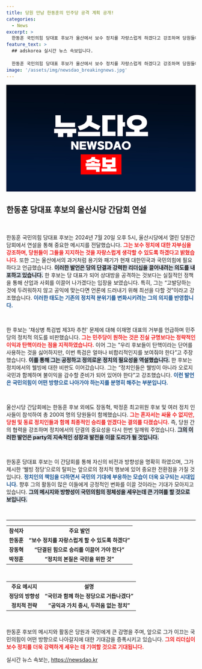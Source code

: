 ```yaml
---
title: 당원 만남 한동훈의 민주당 공격 계획 공개!
categories:
  - News
excerpt: >
  한동훈 국민의힘 당대표 후보가 울산에서 보수 정치를 자랑스럽게 하겠다고 강조하며 당원들에게 힘찬 메시지를 전달했습니다. 우리 정치인들은 웰빙하지 않을 것이라는 도전적인 발언도 주목받고 있습니다. 클릭해서 전해드리겠습니다!
feature_text: >
  ## adskorea 실시간 뉴스 속보입니다.

  한동훈 국민의힘 당대표 후보가 울산에서 보수 정치를 자랑스럽게 하겠다고 강조하며 당원들에게 힘찬 메시지를 전달했습니다. 우리 정치인들은 웰빙하지 않을 것이라는 도전적인 발언도 주목받고 있습니다. 클릭해서 전해드리겠습니다!
image: '/assets/img/newsdao_breakingnews.jpg'
---
```


<p><img src="/assets/img/newsdao_breakingnews.jpg" alt="adskorea 속보" /></p>

<h2 data-ke-size="size26">한동훈 당대표 후보의 울산시당 간담회 연설</h2>

<p data-ke-size="size16">&nbsp;</p>

<p>한동훈 국민의힘 당대표 후보는 2024년 7월 20일 오후 5시, 울산시당에서 열린 당원간담회에서 연설을 통해 중요한 메시지를 전달했습니다. <b><span style="color: #ee2323;">그는 보수 정치에 대한 자부심을 강조하며, 당원들이 그들을 지지하는 것을 자랑스럽게 생각할 수 있도록 하겠다고 밝혔습니다.</span></b> 또한 그는 울산에서의 과거처럼 용기와 패기가 현재 대한민국과 국민의힘에 필요하다고 언급했습니다. <b><span style="background-color: #21538527;">이러한 발언은 당의 단결과 강력한 리더십을 끌어내려는 의도를 내포하고 있습니다.</span></b> 한 후보는 당 대표가 되어 상대방을 공격하는 것보다는 실질적인 정책을 통해 산업과 사회를 이끌어 나가겠다는 입장을 보였습니다. 특히, 그는 “고발당하는 것에 두려워하지 않고 공익에 맞는다면 언론에 드러내기 위해 최선을 다할 것”이라고 강조했습니다. <b><span style="color: #1a5490;">이러한 태도는 기존의 정치적 분위기를 변화시키려는 그의 의지를 반영합니다.</span></b> </p>

<p data-ke-size="size16">&nbsp;</p>

<p>한 후보는 '채상병 특검법 제3자 추천' 문제에 대해 이재명 대표의 거부를 언급하며 민주당의 정치적 의도를 비판했습니다. <b><span style="color: #ee2323;">그는 민주당이 원하는 것은 진실 규명보다는 정략적인 이익과 탄핵이라는 점을 지적하였습니다.</span></b> 이어 그는 "우리 후보들이 탄핵이라는 단어를 사용하는 것을 싫어하지만, 이번 특검은 얼마나 비합리적인지를 보여줘야 한다”고 주장했습니다. <b><span style="background-color: #21538527;">이를 통해 그는 공정하고 정의로운 정치의 필요성을 역설했습니다.</span></b> 한 후보는 정치에서의 웰빙에 대한 비판도 이어갔습니다. 그는 “정치인들은 웰빙이 아니라 오로지 국민과 함께하며 불이익을 감수할 준비가 되어 있어야 한다”고 강조했습니다. <b><span style="color: #1a5490;">이런 발언은 국민의힘이 어떤 방향으로 나아가야 하는지를 분명히 해주는 부분입니다.</span></b></p>

<p data-ke-size="size16">&nbsp;</p>

<p>울산시당 간담회에는 한동훈 후보 외에도 장동혁, 박정훈 최고위원 후보 및 여러 정치 인사들이 참석하여 총 200여 명의 당원들이 함께했습니다. <b><span style="color: #ee2323;">그는 혼자서는 싸울 수 없지만, 당원 및 동료 정치인들과 함께 최종적인 승리를 얻겠다는 결의를 다졌습니다.</span></b> 즉, 당원 간의 협력을 강조하며 정치에서의 단결의 중요성을 다시 한번 일깨워 주었습니다. <b><span style="background-color: #21538527;">그의 이러한 발언은 party의 지속적인 성장과 발전을 이끌 도리가 될 것입니다.</span></b></p>

<p data-ke-size="size16">&nbsp;</p>

<p>한동훈 당대표 후보는 이 간담회를 통해 자신의 비전과 방향성을 명확히 하였으며, 그가 제시한 ‘웰빙 정당’으로의 탈피는 앞으로의 정치적 행보에 있어 중요한 전환점을 가질 것입니다. <b><span style="color: #1a5490;">정치인의 책임을 다하면서 국민의 기대에 부응하는 모습이 더욱 요구되는 시대입니다.</span></b> 향후 그의 활동이 많은 이들에게 긍정적인 변화를 이끌 것이라는 기대가 모아지고 있습니다. <b><span style="background-color: #21538527;">그의 메시지와 방향성이 국민의힘의 정체성을 세우는데 큰 기여를 할 것으로 보입니다.</span></b></p>

<p data-ke-size="size16">&nbsp;</p>

<hr> 

<table style="width: 100%; border-collapse: collapse;">
  <tr>
    <td style="text-align: center; height: 17px;"><b>참석자</b></td>
    <td style="text-align: center; height: 17px;"><b>주요 발언</b></td>
  </tr>
  <tr>
    <td style="text-align: center; height: 17px;"><b>한동훈</b></td>
    <td style="text-align: center; height: 17px;"><b>“보수 정치를 자랑스럽게 할 수 있도록 하겠다”</b></td>
  </tr>
   <tr>
    <td style="text-align: center; height: 17px;"><b>장동혁</b></td>
    <td style="text-align: center; height: 17px;"><b>“단결된 힘으로 승리를 이끌어 가야 한다”</b></td>
  </tr>
   <tr>
    <td style="text-align: center; height: 17px;"><b>박정훈</b></td>
    <td style="text-align: center; height: 17px;"><b>“정치의 본질은 국민을 위한 것”</b></td>
  </tr>
</table>

<p data-ke-size="size16">&nbsp;</p> 

<table style="width: 100%; border-collapse: collapse;">
  <tr>
    <td style="text-align: center; height: 17px;"><b>주요 메시지</b></td>
    <td style="text-align: center; height: 17px;"><b>설명</b></td>
  </tr>
  <tr>
    <td style="text-align: center; height: 17px;"><b>정당의 방향성</b></td>
    <td style="text-align: center; height: 17px;"><b>“국민과 함께 하는 정당으로 거듭나겠다”</b></td>
  </tr>
  <tr>
    <td style="text-align: center; height: 17px;"><b>정치적 전략</b></td>
    <td style="text-align: center; height: 17px;"><b>“공익과 가치 중시, 두려움 없는 정치”</b></td>
  </tr>
</table>

<p data-ke-size="size16">&nbsp;</p> 

<p>한동훈 후보의 메시지와 활동은 당원과 국민에게 큰 감명을 주며, 앞으로 그가 이끄는 국민의힘이 어떤 방향으로 나아갈지에 대한 기대감을 증폭시키고 있습니다. <b><span style="color: #ee2323;">그의 리더십이 보수 정치를 더욱 강력하게 세우는 데 기여할 것으로 기대됩니다.</span></b> </p>
실시간 뉴스 속보는, <a href="https://newsdao.kr" rel="dofollow">https://newsdao.kr</a>


